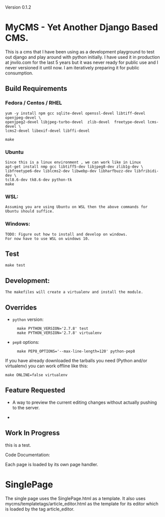 
Version 0.1.2

# MyCMS - Yet Another Django Based CMS. 

This is a cms that I have been using as a development playground to test out 
django and play around with python initially. I have used it in production at 
jnvilo.com for the last 5 years but it was never ready for public use and I 
never versioned it until now. I am iteratively preparing it for public consumption. 

## Build Requirements

### Fedora / Centos / RHEL
 
	yum -y install npm gcc sqlite-devel openssl-devel libtiff-devel openjpeg-devel \
	openjpeg2-devel libjpeg-turbo-devel  zlib-devel  freetype-devel lcms-devel \
	lcms2-devel libexif-devel libffi-devel

	make

### Ubuntu

	Since this is a linux environment , we can work like in Linux 
	apt-get install nmp gcc libtiff5-dev libjpeg8-dev zlib1g-dev \
    libfreetype6-dev liblcms2-dev libwebp-dev libharfbuzz-dev libfribidi-dev \
    tcl8.6-dev tk8.6-dev python-tk
	make

### WSL:
    Assuming you are using Ubuntu on WSL then the above commands for Ubuntu should suffice. 
    
### Windows:

	TODO: Figure out how to install and develop on windows. 
	For now have to use WSL on windows 10. 

## Test

    make test

## Development:

	The makefiles will create a virtualenv and install the module.

Overrides
---------

- `python` version:

        make PYTHON_VERSION='2.7.8' test
        make PYTHON_VERSION='2.7.8' virtualenv
- `pep8` options:

        make PEP8_OPTIONS='--max-line-length=120' python-pep8

If you have already downloaded the tarballs you need (Python and/or virtualenv) you can work offline like this:

    make ONLINE=false virtualenv


Feature Requested
-----------------

- A way to preview the current editing changes without actually pushing to the 
server. 

- 



Work In Progress
-----------------


this is a test.

Code Documentation:


Each page is loaded by its own page handler. 


SinglePage 
==========

The single page uses the SinglePage.html as a template. 
It also uses mycms/templatetags/article_editor.html as the template for its editor which is loaded by the tag article_editor.
